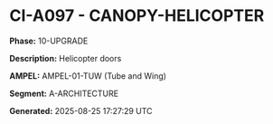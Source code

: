 # CI-A097 - CANOPY-HELICOPTER

**Phase:** 10-UPGRADE

**Description:** Helicopter doors

**AMPEL:** AMPEL-01-TUW (Tube and Wing)

**Segment:** A-ARCHITECTURE

**Generated:** 2025-08-25 17:27:29 UTC
